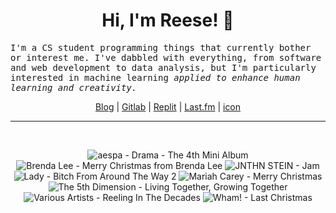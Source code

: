 <h1 align="center">Hi, I'm Reese! 👋</h1>

<p><samp>I'm a CS student programming things that currently bother or interest me. I've dabbled with everything, from software and web development to data analysis, but I'm particularly interested in machine learning <i>applied to enhance human learning and creativity.</i></p></samp>

<p align="center">
 <a href="https://renys.dev">Blog</a> | <a href="https://gitlab.com/renys">Gitlab</a> | <a href="https://replit.com/@renys">Replit</a> | <a href="https://last.fm/user/i-dle">Last.fm</a> | <a href="https://picrew.me/en/image_maker/1453974">icon</a>
</p>

<hr class="dotted">
<br>
<!-- lastfm -->
<p align="center"><img src="https://lastfm.freetls.fastly.net/i/u/64s/07bc2400d02a125e7b1ef0858ca57d71.jpg" title="aespa - Drama - The 4th Mini Album"> <img src="https://lastfm.freetls.fastly.net/i/u/64s/82d28dad25626c20379d223db00993bd.png" title="Brenda Lee - Merry Christmas from Brenda Lee"> <img src="https://lastfm.freetls.fastly.net/i/u/64s/e2cb7671af9cedc4404484253712e477.jpg" title="JNTHN STEIN - Jam"> <img src="https://lastfm.freetls.fastly.net/i/u/64s/7673c8df8f7c40f6a01273b63fc9c0c2.png" title="Lady - Bitch From Around The Way 2"> <img src="https://lastfm.freetls.fastly.net/i/u/64s/ec783980a40be5a9358bd6bb2f2761cd.jpg" title="Mariah Carey - Merry Christmas"> <img src="https://lastfm.freetls.fastly.net/i/u/64s/3d576979ba63bc2ff0e9e8804e232cb6.jpg" title="The 5th Dimension - Living Together, Growing Together"> <img src="https://lastfm.freetls.fastly.net/i/u/64s/10ab46f724dd31d9232a0ff5466e6cb4.jpg" title="Various Artists - Reeling In The Decades"> <img src="https://lastfm.freetls.fastly.net/i/u/64s/b7ecfb41a1d637c200fa3c29d986ff39.png" title="Wham! - Last Christmas"> </p>
